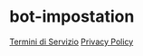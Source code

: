 # bot-impostation

[Termini di Servizio](link_al_tuo_file_dei_termini_di_servizio)
[Privacy Policy](https://github.com/MonkeyMoon104/bot-impostation/blob/main/privacy%20policy)

